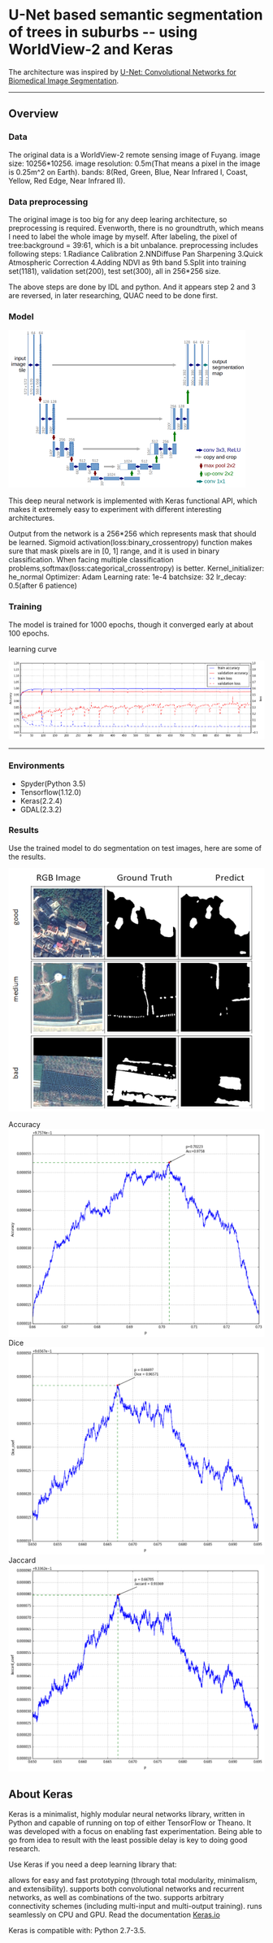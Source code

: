 # U-Net based semantic segmentation of trees in suburbs -- using WorldView-2 and Keras

The architecture was inspired by [U-Net: Convolutional Networks for Biomedical Image Segmentation](http://lmb.informatik.uni-freiburg.de/people/ronneber/u-net/).

---

## Overview

### Data

The original data is a WorldView-2 remote sensing image of Fuyang.
image size: 10256*10256.
image resolution: 0.5m(That means a pixel in the image is 0.25m^2 on Earth).
bands: 8(Red, Green, Blue, Near Infrared I, Coast, Yellow, Red Edge, Near Infrared II).

### Data preprocessing

The original image is too big for any deep learing architecture, so preprocessing is required. Evenworth, there is no groundtruth, which means I need to label the whole image by myself. After labeling, the pixel of tree:background = 39:61, which is a bit unbalance.
preprocessing includes following steps:
1.Radiance Calibration
2.NNDiffuse Pan Sharpening
3.Quick Atmospheric Correction
4.Adding NDVI as 9th band
5.Split into training set(1181), validation set(200), test set(300), all in 256*256 size.

The above steps are done by IDL and python. And it appears step 2 and 3 are reversed, in later researching, QUAC need to be done first.

### Model

![img/u-net-architecture.png](img/u-net-architecture.png)

This deep neural network is implemented with Keras functional API, which makes it extremely easy to experiment with different interesting architectures.

Output from the network is a 256*256 which represents mask that should be learned. Sigmoid activation(loss:binary_crossentropy) function
makes sure that mask pixels are in \[0, 1\] range, and it is used in binary classification.
When facing multiple classification problems,softmax(loss:categorical_crossentropy) is better.
Kernel_initializer: he_normal
Optimizer: Adam
Learning rate: 1e-4
batchsize: 32
lr_decay: 0.5(after 6 patience)

### Training

The model is trained for 1000 epochs, though it converged early at about 100 epochs.

learning curve

![img/train_on_9band_1000epoch_unet.png](img/train_on_9band_1000epoch_unet.png)

---

### Environments

* Spyder(Python 3.5)
* Tensorflow(1.12.0)
* Keras(2.2.4)
* GDAL(2.3.2)

### Results

Use the trained model to do segmentation on test images, here are some of the results.

![img/result.png](img/result.png)

Accuracy
![img/acc_0.66_0.73.png](img/acc_0.66_0.73.png)
Dice
![img/dice_0.65_0.695.png](img/dice_0.65_0.695.png)
Jaccard
![img/jaccard_0.65_0.695.png](img/jaccard_0.65_0.695.png)

## About Keras

Keras is a minimalist, highly modular neural networks library, written in Python and capable of running on top of either TensorFlow or Theano. It was developed with a focus on enabling fast experimentation. Being able to go from idea to result with the least possible delay is key to doing good research.

Use Keras if you need a deep learning library that:

allows for easy and fast prototyping (through total modularity, minimalism, and extensibility).
supports both convolutional networks and recurrent networks, as well as combinations of the two.
supports arbitrary connectivity schemes (including multi-input and multi-output training).
runs seamlessly on CPU and GPU.
Read the documentation [Keras.io](http://keras.io/)

Keras is compatible with: Python 2.7-3.5.
